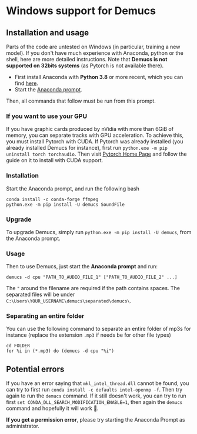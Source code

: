 # Windows support for Demucs

## Installation and usage

Parts of the code are untested on Windows (in particular, training a new model). If you don't have much experience with Anaconda, python or the shell, here are more detailed instructions. Note that **Demucs is not supported on 32bits systems** (as Pytorch is not available there).

- First install Anaconda with **Python 3.8** or more recent, which you can find [here][install].
- Start the [Anaconda prompt][prompt].

Then, all commands that follow must be run from this prompt.

### If you want to use your GPU

If you have graphic cards produced by nVidia with more than 6GiB of memory, you can separate tracks with GPU acceleration. To achieve this, you must install Pytorch with CUDA. If Pytorch was already installed (you already installed Demucs for instance), first run  `python.exe -m pip uninstall torch torchaudio`.
Then visit [Pytorch Home Page](https://pytorch.org/get-started/locally/) and follow the guide on it to install with CUDA support. 

### Installation

Start the Anaconda prompt, and run the following
bash
```
conda install -c conda-forge ffmpeg
python.exe -m pip install -U demucs SoundFile
```

### Upgrade

To upgrade Demucs, simply run `python.exe -m pip install -U demucs`, from the Anaconda prompt.

### Usage

Then to use Demucs, just start the **Anaconda prompt** and run:
```
demucs -d cpu "PATH_TO_AUDIO_FILE_1" ["PATH_TO_AUDIO_FILE_2" ...]
```
The `"` around the filename are required if the path contains spaces.
The separated files will be under `C:\Users\YOUR_USERNAME\demucs\separated\demucs\`.


### Separating an entire folder

You can use the following command to separate an entire folder of mp3s for instance (replace the extension `.mp3` if needs be for other file types)
```
cd FOLDER
for %i in (*.mp3) do (demucs -d cpu "%i")
```


## Potential errors

If you have an error saying that `mkl_intel_thread.dll` cannot be found, you can try to first run
`conda install -c defaults intel-openmp -f`. Then try again to run the `demucs` command. If it still doesn't work, you can try to run first `set CONDA_DLL_SEARCH_MODIFICATION_ENABLE=1`, then again the `demucs` command and hopefully it will work 🙏.

**If you get a permission error**, please try starting the Anaconda Prompt as administrator.


[install]: https://www.anaconda.com/distribution/#windows
[prompt]: https://docs.anaconda.com/anaconda/user-guide/getting-started/#open-prompt-win
